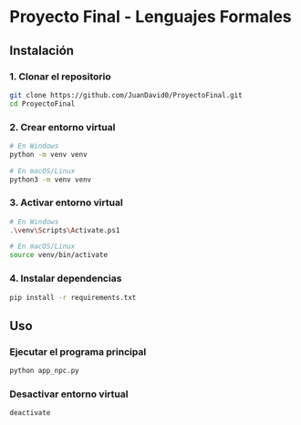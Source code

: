 # Proyecto Final - Lenguajes Formales

## Instalación

### 1. Clonar el repositorio
```bash
git clone https://github.com/JuanDavid0/ProyectoFinal.git
cd ProyectoFinal
```

### 2. Crear entorno virtual
```bash
# En Windows
python -m venv venv

# En macOS/Linux
python3 -m venv venv
```

### 3. Activar entorno virtual
```bash
# En Windows
.\venv\Scripts\Activate.ps1

# En macOS/Linux
source venv/bin/activate
```

### 4. Instalar dependencias
```bash
pip install -r requirements.txt
```

## Uso

### Ejecutar el programa principal
```bash
python app_npc.py
```

### Desactivar entorno virtual
```bash
deactivate
```
